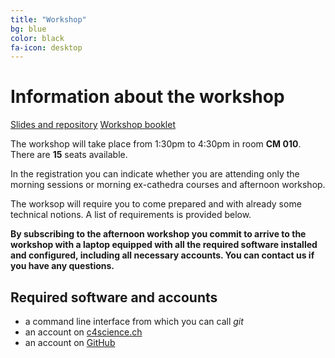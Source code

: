 ```yaml
---
title: "Workshop"
bg: blue
color: black
fa-icon: desktop
---
```

# Information about the workshop
[Slides and repository](https://c4science.ch/source/so-slides/)
[Workshop booklet](https://c4scdn.ch/file/data/wxsxdbs42pzunrdl5ohv/PHID-FILE-d5cdnkfxvqdqbocqij3o/Open_Science_Workshop_-_Handout.pdf)

The workshop will take place from 1:30pm to 4:30pm in room **CM 010**.
There are **15** seats available.

In the registration you can indicate whether you are attending only the morning sessions or morning ex-cathedra courses and afternoon workshop.

The worksop will require you to come prepared and with already some technical notions. A list of requirements is provided below.

**By subscribing to the afternoon workshop you commit to arrive to the workshop with a laptop equipped with all the required software installed and configured, including all necessary accounts. You can contact us if you have any questions.**

## Required software and accounts

- a command line interface from which you can call *git*
- an account on <a href="https://c4science.ch">c4science.ch</a>
- an account on <a href="https://github.com">GitHub</a>

